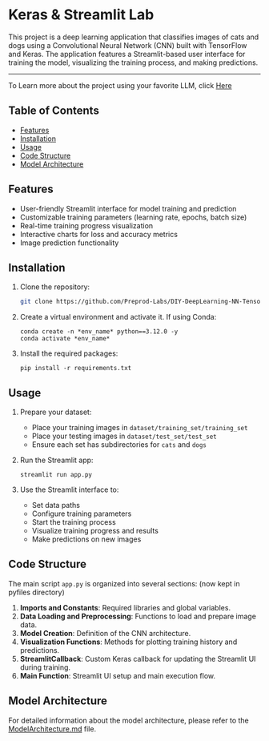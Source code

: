 # Keras & Streamlit Lab

This project is a deep learning application that classifies images of cats and dogs using a Convolutional Neural Network (CNN) built with TensorFlow and Keras. The application features a Streamlit-based user interface for training the model, visualizing the training process, and making predictions.

---
To Learn more about the project using your favorite LLM, click [Here](LearnWithPrompts.md)


## Table of Contents

- [Features](#features)
- [Installation](#installation)
- [Usage](#usage)
- [Code Structure](#code-structure)
- [Model Architecture](#model-architecture)

## Features

- User-friendly Streamlit interface for model training and prediction
- Customizable training parameters (learning rate, epochs, batch size)
- Real-time training progress visualization
- Interactive charts for loss and accuracy metrics
- Image prediction functionality

## Installation

1. Clone the repository:
   ```bash
   git clone https://github.com/Preprod-Labs/DIY-DeepLearning-NN-TensorFlow
   ```

2. Create a virtual environment and activate it. If using Conda:
   ```
   conda create -n *env_name* python==3.12.0 -y
   conda activate *env_name*
   ```

4. Install the required packages:
   ```
   pip install -r requirements.txt
   ```

## Usage

1. Prepare your dataset:
   - Place your training images in `dataset/training_set/training_set`
   - Place your testing images in `dataset/test_set/test_set`
   - Ensure each set has subdirectories for `cats` and `dogs`

2. Run the Streamlit app:
   ```
   streamlit run app.py
   ```

3. Use the Streamlit interface to:
   - Set data paths
   - Configure training parameters
   - Start the training process
   - Visualize training progress and results
   - Make predictions on new images

## Code Structure

The main script `app.py` is organized into several sections:
(now kept in pyfiles directory)

1. **Imports and Constants**: Required libraries and global variables.
2. **Data Loading and Preprocessing**: Functions to load and prepare image data.
3. **Model Creation**: Definition of the CNN architecture.
4. **Visualization Functions**: Methods for plotting training history and predictions.
5. **StreamlitCallback**: Custom Keras callback for updating the Streamlit UI during training.
6. **Main Function**: Streamlit UI setup and main execution flow.

## Model Architecture

For detailed information about the model architecture, please refer to the [ModelArchitecture.md](ModelArchitecture.md) file.